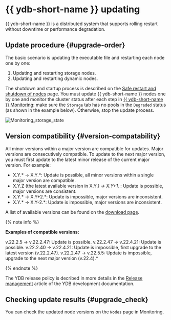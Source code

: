 # {{ ydb-short-name }} updating

{{ ydb-short-name }} is a distributed system that supports rolling restart without downtime or performance degradation.

## Update procedure {#upgrade-order}

The basic scenario is updating the executable file and restarting each node one by one:

1. Updating and restarting storage nodes.
1. Updating and restarting dynamic nodes.

The shutdown and startup process is described on the [Safe restart and shutdown of nodes](../maintenance/manual/node_restarting.md) page.
You must update {{ ydb-short-name }} nodes one by one and monitor the cluster status after each step in [{{ ydb-short-name }} Monitoring](../maintenance/embedded_monitoring/ydb_monitoring.md): make sure the `Storage` tab has no pools in the `Degraded` status (as shown in the example below). Otherwise, stop the update process.


![Monitoring_storage_state](../maintenance/embedded_monitoring/_assets/monitoring_storage_state.png)

## Version compatibility {#version-compatability}

All minor versions within a major version are compatible for updates. Major versions are consecutively compatible. To update to the next major version, you must first update to the latest minor release of the current major version. For example:

* X.Y.* → X.Y.*: Update is possible, all minor versions within a single major version are compatible.
* X.Y.Z (the latest available version in X.Y.*) → X.Y+1.* : Update is possible, major versions are consistent.
* X.Y.* → X.Y+2.*: Update is impossible, major versions are inconsistent.
* X.Y.* → X.Y-2.*: Update is impossible, major versions are inconsistent.

A list of available versions can be found on the [download page](https://ydb.tech/en/docs/downloads/).

{% note info %}

**Examples of compatible versions:**

v.22.2.5	->	v.22.2.47: Update is possible.
v.22.2.47	->	v.22.4.21: Update is possible.
v.22.2.40	->	v.22.4.21: Update is impossible, first upgrade to the latest version (v.22.2.47).
v.22.2.47	->	v.22.5.5: Update is impossible, upgrade to the next major version (v.22.4).*

{% endnote %}

The YDB release policy is decribed in more details in the [Release management](../development/manage-releases.md) article of the YDB development documentation.

## Checking update results {#upgrade_check}

You can check the updated node versions on the `Nodes` page in Monitoring.
